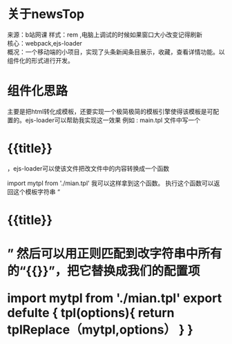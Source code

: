 # 关于newsTop<br>
来源：b站网课
样式：rem ,电脑上调试的时候如果窗口大小改变记得刷新<br>
核心：webpack,ejs-loader <br>
概况：一个移动端的小项目，实现了头条新闻条目展示，收藏，查看详情功能。以组件化的形式进行开发。
# 组件化思路<br>
主要是把html转化成模板，还要实现一个极简极简的模板引擎使得该模板是可配置的。ejs-loader可以帮助我实现这一效果
例如 : main.tpl 文件中写一个 <h1>{{title}}</h1>，ejs-loader可以使该文件把改文件中的内容转换成一个函数

import mytpl from './mian.tpl'
我可以这样拿到这个函数。
执行这个函数可以返回这个模板字符串 “<h1>{{title}}<h1>” 然后可以用正则匹配到改字符串中所有的“{{}}”，把它替换成我们的配置项

import mytpl from './mian.tpl'
export defulte {
tpl(options){
   return  tplReplace（mytpl,options）
}
}
  


